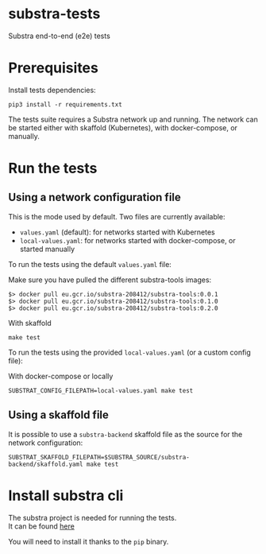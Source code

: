# substra-tests

Substra end-to-end (e2e) tests

# Prerequisites

Install tests dependencies:

```
pip3 install -r requirements.txt
```

The tests suite requires a Substra network up and running. The network can be started
either with skaffold (Kubernetes), with docker-compose, or manually.

# Run the tests

## Using a network configuration file

This is the mode used by default. Two files are currently available:
- `values.yaml` (default): for networks started with Kubernetes
- `local-values.yaml`: for networks started with docker-compose, or started manually

To run the tests using the default `values.yaml` file:

Make sure you have pulled the different substra-tools images:
```
$> docker pull eu.gcr.io/substra-208412/substra-tools:0.0.1
$> docker pull eu.gcr.io/substra-208412/substra-tools:0.1.0
$> docker pull eu.gcr.io/substra-208412/substra-tools:0.2.0
```

With skaffold

```
make test
```

To run the tests using the provided `local-values.yaml` (or a custom config file):

With docker-compose or locally

```
SUBSTRAT_CONFIG_FILEPATH=local-values.yaml make test
```

## Using a skaffold file

It is possible to use a `substra-backend` skaffold file as the source for the network configuration:
```
SUBSTRAT_SKAFFOLD_FILEPATH=$SUBSTRA_SOURCE/substra-backend/skaffold.yaml make test
```

# Install substra cli

The substra project is needed for running the tests.  
It can be found [here](https://github.com/SubstraFoundation/substra)

You will need to install it thanks to the `pip` binary.
